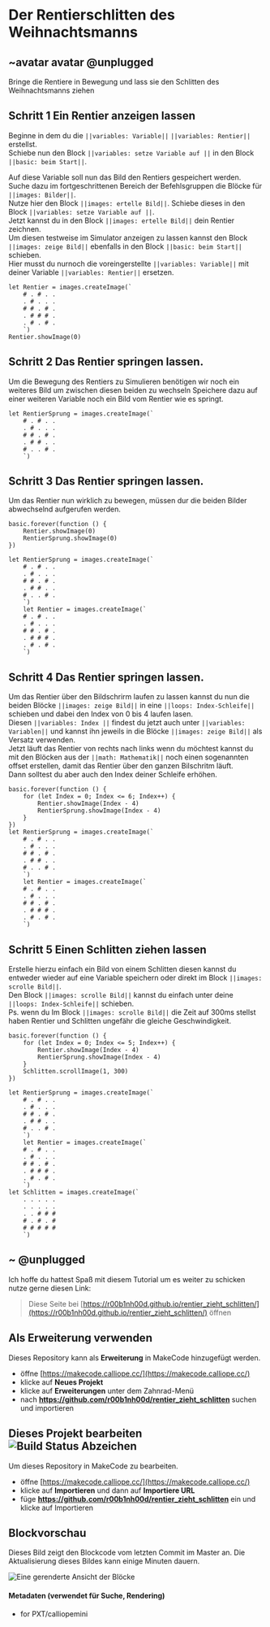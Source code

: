 # Der Rentierschlitten des Weihnachtsmanns

## ~avatar avatar @unplugged
Bringe die Rentiere in Bewegung und lass sie den Schlitten des Weihnachtsmanns ziehen


## Schritt 1 Ein Rentier anzeigen lassen
Beginne in dem du die ``||variables: Variable||`` ``||variables: Rentier||`` erstellst. <br>
Schiebe nun den Block ``||variables: setze Variable auf ||`` in den Block  ``||basic: beim Start||``. <br>

Auf diese Variable soll nun das Bild den Rentiers gespeichert werden.
Suche dazu im fortgeschrittenen Bereich der Befehlsgruppen die Blöcke für ``||images: Bilder||``. <br>
Nutze hier den Block ``||images: ertelle Bild||``. Schiebe dieses in den Block ``||variables: setze Variable auf ||``.<br>
Jetzt kannst du in den Block ``||images: ertelle Bild||`` dein Rentier zeichnen. <br>
Um diesen testweise im Simulator anzeigen zu lassen kannst den Block ``||images: zeige Bild||`` ebenfalls in den Block   ``||basic: beim Start||`` schieben. <br>
Hier musst du nurnoch die voreingerstellte ``||variables: Variable||`` mit deiner Variable ``||variables: Rentier||`` ersetzen.

```blocks
let Rentier = images.createImage(`
    # . # . .
    . # . . .
    # # . # .
    . # # # .
    . # . # .
    `)
Rentier.showImage(0)
```

## Schritt 2 Das Rentier springen lassen.
Um die Bewegung des Rentiers zu Simulieren benötigen wir noch ein weiteres Bild um zwischen diesen beiden zu wechseln
Speichere dazu auf einer weiteren Variable noch ein Bild vom Rentier wie es springt. <br>

```blocks
let RentierSprung = images.createImage(`
    # . # . .
    . # . . .
    # # . # .
    . # # . .
    # . . # .
    `)
```
## Schritt 3 Das Rentier springen lassen.
Um das Rentier nun wirklich zu bewegen, müssen dur die beiden Bilder abwechselnd aufgerufen werden.

```blocks
basic.forever(function () {
    Rentier.showImage(0)
    RentierSprung.showImage(0)
})

let RentierSprung = images.createImage(`
    # . # . .
    . # . . .
    # # . # .
    . # # . .
    # . . # .
    `)
    let Rentier = images.createImage(`
    # . # . .
    . # . . .
    # # . # .
    . # # # .
    . # . # .
    `)
```

## Schritt 4 Das Rentier springen lassen.
Um das Rentier über den Bildschrirm laufen zu lassen kannst du nun die beiden Blöcke ``||images: zeige Bild||`` in eine ``||loops: Index-Schleife||`` schieben und dabei den Index von 0 bis 4 laufen lasen. <br> 
Diesen ``||variables: Index ||`` findest du jetzt auch unter ``||variables: Variablen||`` und kannst ihn jeweils in die Blöcke ``||images: zeige Bild||`` als Versatz verwenden. <br>
Jetzt läuft das Rentier von rechts nach links wenn du möchtest kannst du mit den Blöcken aus der ``||math: Mathematik||`` noch einen sogenannten offset erstellen, damit das Rentier über den ganzen Bilschritm läuft. <br>
Dann solltest du aber auch den Index deiner Schleife erhöhen.

```blocks
basic.forever(function () {
    for (let Index = 0; Index <= 6; Index++) {
        Rentier.showImage(Index - 4)
        RentierSprung.showImage(Index - 4)
    }
})
let RentierSprung = images.createImage(`
    # . # . .
    . # . . .
    # # . # .
    . # # . .
    # . . # .
    `)
    let Rentier = images.createImage(`
    # . # . .
    . # . . .
    # # . # .
    . # # # .
    . # . # .
    `)

```


## Schritt 5 Einen Schlitten ziehen lassen
Erstelle hierzu einfach ein Bild von einem Schlitten diesen kannst du entweder wieder auf eine Variable speichern oder direkt im Block ``||images: scrolle Bild||``. <br>
Den Block ``||images: scrolle Bild||`` kannst du einfach unter deine ``||loops: Index-Schleife||`` schieben. <br>
Ps. wenn du Im Block ``||images: scrolle Bild||`` die Zeit auf 300ms stellst haben Rentier und Schlitten ungefähr die gleiche Geschwindigkeit.


```blocks
basic.forever(function () {
    for (let Index = 0; Index <= 5; Index++) {
        Rentier.showImage(Index - 4)
        RentierSprung.showImage(Index - 4)
    }
    Schlitten.scrollImage(1, 300)
})

let RentierSprung = images.createImage(`
    # . # . .
    . # . . .
    # # . # .
    . # # . .
    # . . # .
    `)
    let Rentier = images.createImage(`
    # . # . .
    . # . . .
    # # . # .
    . # # # .
    . # . # .
    `)
let Schlitten = images.createImage(`
    . . . . .
    . . . . .
    . . # # #
    # . # . #
    # # # # #
    `)

```

## ~ @unplugged
Ich hoffe du hattest Spaß mit diesem Tutorial um es weiter zu schicken nutze gerne diesen Link: 


> Diese Seite bei [https://r00b1nh00d.github.io/rentier_zieht_schlitten/](https://r00b1nh00d.github.io/rentier_zieht_schlitten/) öffnen

## Als Erweiterung verwenden

Dieses Repository kann als **Erweiterung** in MakeCode hinzugefügt werden.

* öffne [https://makecode.calliope.cc/](https://makecode.calliope.cc/)
* klicke auf **Neues Projekt**
* klicke auf **Erweiterungen** unter dem Zahnrad-Menü
* nach **https://github.com/r00b1nh00d/rentier_zieht_schlitten** suchen und importieren

## Dieses Projekt bearbeiten ![Build Status Abzeichen](https://github.com/r00b1nh00d/rentier_zieht_schlitten/workflows/MakeCode/badge.svg)

Um dieses Repository in MakeCode zu bearbeiten.

* öffne [https://makecode.calliope.cc/](https://makecode.calliope.cc/)
* klicke auf **Importieren** und dann auf **Importiere URL**
* füge **https://github.com/r00b1nh00d/rentier_zieht_schlitten** ein und klicke auf Importieren

## Blockvorschau

Dieses Bild zeigt den Blockcode vom letzten Commit im Master an.
Die Aktualisierung dieses Bildes kann einige Minuten dauern.

![Eine gerenderte Ansicht der Blöcke](https://github.com/r00b1nh00d/rentier_zieht_schlitten/raw/master/.github/makecode/blocks.png)

#### Metadaten (verwendet für Suche, Rendering)

* for PXT/calliopemini
<script src="https://makecode.com/gh-pages-embed.js"></script><script>makeCodeRender("{{ site.makecode.home_url }}", "{{ site.github.owner_name }}/{{ site.github.repository_name }}");</script>
